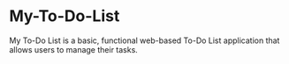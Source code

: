 # My-To-Do-List
My To-Do List is a basic, functional web-based To-Do List application that allows users to manage their tasks.
